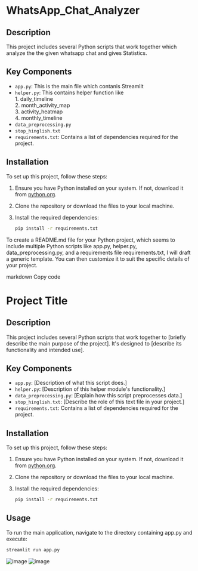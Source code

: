 # WhatsApp_Chat_Analyzer

## Description
This project includes several Python scripts that work together which analyze the the given whatsapp chat and gives Statistics.

## Key Components
- `app.py`: This is the main file which contanis Streamlit
- `helper.py`: This contains helper function like<br>
      1. daily_timeline<br>
      2. month_activity_map<br>
      3. activity_heatmap<br>
      4. monthly_timeline<br>
- `data_preprocessing.py`
- `stop_hinglish.txt`
- `requirements.txt`: Contains a list of dependencies required for the project.

## Installation
To set up this project, follow these steps:

1. Ensure you have Python installed on your system. If not, download it from [python.org](https://www.python.org/).
2. Clone the repository or download the files to your local machine.
3. Install the required dependencies:

   ```bash
   pip install -r requirements.txt


To create a README.md file for your Python project, which seems to include multiple Python scripts like app.py, helper.py, data_preprocessing.py, and a requirements file requirements.txt, I will draft a generic template. You can then customize it to suit the specific details of your project.

markdown
Copy code
# Project Title

## Description
This project includes several Python scripts that work together to [briefly describe the main purpose of the project]. It's designed to [describe its functionality and intended use].

## Key Components
- `app.py`: [Description of what this script does.]
- `helper.py`: [Description of this helper module's functionality.]
- `data_preprocessing.py`: [Explain how this script preprocesses data.]
- `stop_hinglish.txt`: [Describe the role of this text file in your project.]
- `requirements.txt`: Contains a list of dependencies required for the project.

## Installation
To set up this project, follow these steps:

1. Ensure you have Python installed on your system. If not, download it from [python.org](https://www.python.org/).
2. Clone the repository or download the files to your local machine.
3. Install the required dependencies:

   ```bash
   pip install -r requirements.txt

## Usage
To run the main application, navigate to the directory containing app.py and execute:
```bash
streamlit run app.py
```

![image](https://github.com/Devoir23/WhatsApp_Chat_Analyzer/assets/83571014/3128c569-a986-48da-a675-6e266241c9aa)
![image](https://github.com/Devoir23/WhatsApp_Chat_Analyzer/assets/83571014/6ae4d6c3-c606-472a-96c3-45c290613748)



